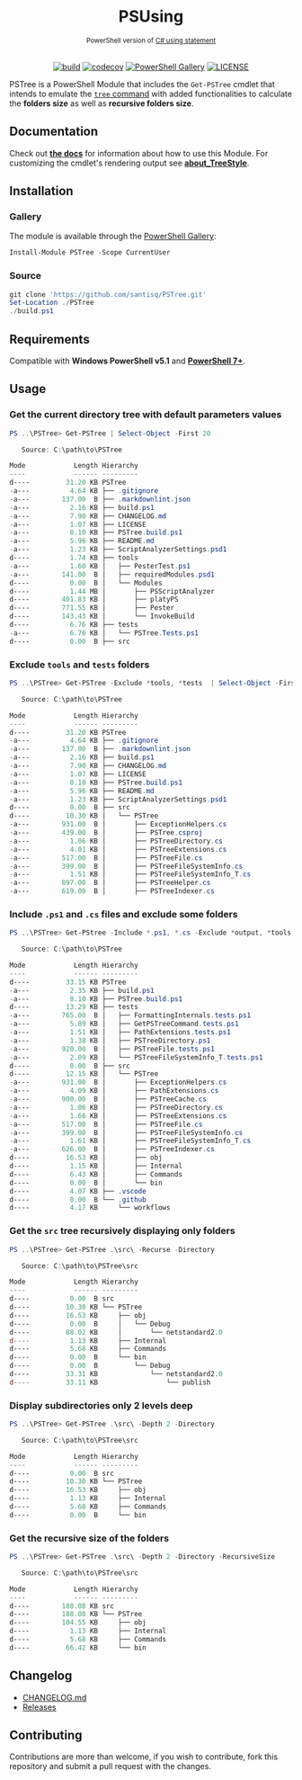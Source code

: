 <h1 align="center">PSUsing</h1>

<div align="center">
<sub>PowerShell version of <a href="https://learn.microsoft.com/en-us/dotnet/csharp/language-reference/statements/using">C# using statement</a></sub>
<br/><br/>

[![build](https://github.com/santisq/PSUsing/actions/workflows/ci.yml/badge.svg)](https://github.com/santisq/PSUsing/actions/workflows/ci.yml)
[![codecov](https://codecov.io/gh/santisq/PSUsing/branch/main/graph/badge.svg?token=b51IOhpLfQ)](https://codecov.io/gh/santisq/PSUsing)
[![PowerShell Gallery](https://img.shields.io/powershellgallery/dt/PSUsing?color=%23008FC7)](https://www.powershellgallery.com/packages/PSUsing)
[![LICENSE](https://img.shields.io/github/license/santisq/PSUsing)](https://github.com/santisq/PSUsing/blob/main/LICENSE)

</div>

PSTree is a PowerShell Module that includes the `Get-PSTree` cmdlet that intends to emulate the [`tree` command](https://docs.microsoft.com/en-us/windows-server/administration/windows-commands/tree) with added functionalities to calculate the __folders size__ as well as __recursive folders size__.

## Documentation

Check out [__the docs__](./docs/en-US/Get-PSTree.md) for information about how to use this Module. For customizing the cmdlet's rendering output see [__about_TreeStyle__](./docs/en-US/about_TreeStyle.md).

## Installation

### Gallery

The module is available through the [PowerShell Gallery](https://www.powershellgallery.com/packages/PSTree):

```powershell
Install-Module PSTree -Scope CurrentUser
```

### Source

```powershell
git clone 'https://github.com/santisq/PSTree.git'
Set-Location ./PSTree
./build.ps1
```

## Requirements

Compatible with __Windows PowerShell v5.1__ and [__PowerShell 7+__](https://github.com/PowerShell/PowerShell).

## Usage

### Get the current directory tree with default parameters values

```powershell
PS ..\PSTree> Get-PSTree | Select-Object -First 20

   Source: C:\path\to\PSTree

Mode            Length Hierarchy
----            ------ ---------
d----         31.20 KB PSTree
-a---          4.64 KB ├── .gitignore
-a---        137.00  B ├── .markdownlint.json
-a---          2.16 KB ├── build.ps1
-a---          7.90 KB ├── CHANGELOG.md
-a---          1.07 KB ├── LICENSE
-a---          8.10 KB ├── PSTree.build.ps1
-a---          5.96 KB ├── README.md
-a---          1.23 KB ├── ScriptAnalyzerSettings.psd1
d----          1.74 KB ├── tools
-a---          1.60 KB │   ├── PesterTest.ps1
-a---        141.00  B │   ├── requiredModules.psd1
d----          0.00  B │   └── Modules
d----          1.44 MB │       ├── PSScriptAnalyzer
d----        401.83 KB │       ├── platyPS
d----        771.55 KB │       ├── Pester
d----        143.43 KB │       └── InvokeBuild
d----          6.76 KB ├── tests
-a---          6.76 KB │   └── PSTree.Tests.ps1
d----          0.00  B ├── src
```

### Exclude `tools` and `tests` folders

```powershell
PS ..\PSTree> Get-PSTree -Exclude *tools, *tests  | Select-Object -First 20

   Source: C:\path\to\PSTree

Mode            Length Hierarchy
----            ------ ---------
d----         31.20 KB PSTree
-a---          4.64 KB ├── .gitignore
-a---        137.00  B ├── .markdownlint.json
-a---          2.16 KB ├── build.ps1
-a---          7.90 KB ├── CHANGELOG.md
-a---          1.07 KB ├── LICENSE
-a---          8.10 KB ├── PSTree.build.ps1
-a---          5.96 KB ├── README.md
-a---          1.23 KB ├── ScriptAnalyzerSettings.psd1
d----          0.00  B ├── src
d----         10.30 KB │   └── PSTree
-a---        931.00  B │       ├── ExceptionHelpers.cs
-a---        439.00  B │       ├── PSTree.csproj
-a---          1.06 KB │       ├── PSTreeDirectory.cs
-a---          4.01 KB │       ├── PSTreeExtensions.cs
-a---        517.00  B │       ├── PSTreeFile.cs
-a---        399.00  B │       ├── PSTreeFileSystemInfo.cs
-a---          1.51 KB │       ├── PSTreeFileSystemInfo_T.cs
-a---        897.00  B │       ├── PSTreeHelper.cs
-a---        619.00  B │       ├── PSTreeIndexer.cs
```

### Include `.ps1` and `.cs` files and exclude some folders

```powershell
PS ..\PSTree> Get-PStree -Include *.ps1, *.cs -Exclude *output, *tools, *docs, *module

   Source: C:\path\to\PSTree

Mode            Length Hierarchy
----            ------ ---------
d----         33.15 KB PSTree
-a---          2.35 KB ├── build.ps1
-a---          8.10 KB ├── PSTree.build.ps1
d----         13.29 KB ├── tests
-a---        765.00  B │   ├── FormattingInternals.tests.ps1
-a---          5.89 KB │   ├── GetPSTreeCommand.tests.ps1
-a---          1.51 KB │   ├── PathExtensions.tests.ps1
-a---          1.38 KB │   ├── PSTreeDirectory.ps1
-a---        920.00  B │   ├── PSTreeFile.tests.ps1
-a---          2.09 KB │   └── PSTreeFileSystemInfo_T.tests.ps1
d----          0.00  B ├── src
d----         12.15 KB │   └── PSTree
-a---        931.00  B │       ├── ExceptionHelpers.cs
-a---          4.09 KB │       ├── PathExtensions.cs
-a---        900.00  B │       ├── PSTreeCache.cs
-a---          1.06 KB │       ├── PSTreeDirectory.cs
-a---          1.66 KB │       ├── PSTreeExtensions.cs
-a---        517.00  B │       ├── PSTreeFile.cs
-a---        399.00  B │       ├── PSTreeFileSystemInfo.cs
-a---          1.61 KB │       ├── PSTreeFileSystemInfo_T.cs
-a---        626.00  B │       ├── PSTreeIndexer.cs
d----         16.53 KB │       ├── obj
d----          1.15 KB │       ├── Internal
d----          6.43 KB │       ├── Commands
d----          0.00  B │       └── bin
d----          4.07 KB ├── .vscode
d----          0.00  B └── .github
d----          4.17 KB     └── workflows
```

### Get the `src` tree recursively displaying only folders

```powershell
PS ..\PSTree> Get-PSTree .\src\ -Recurse -Directory

   Source: C:\path\to\PSTree\src

Mode            Length Hierarchy
----            ------ ---------
d----          0.00  B src
d----         10.30 KB └── PSTree
d----         16.53 KB     ├── obj
d----          0.00  B     │   └── Debug
d----         88.02 KB     │       └── netstandard2.0
d----          1.13 KB     ├── Internal
d----          5.68 KB     ├── Commands
d----          0.00  B     └── bin
d----          0.00  B         └── Debug
d----         33.31 KB             └── netstandard2.0
d----         33.11 KB                 └── publish
```

### Display subdirectories only 2 levels deep

```powershell
PS ..\PSTree> Get-PSTree .\src\ -Depth 2 -Directory

   Source: C:\path\to\PSTree\src

Mode            Length Hierarchy
----            ------ ---------
d----          0.00  B src
d----         10.30 KB └── PSTree
d----         16.53 KB     ├── obj
d----          1.13 KB     ├── Internal
d----          5.68 KB     ├── Commands
d----          0.00  B     └── bin
```

### Get the recursive size of the folders

```powershell
PS ..\PSTree> Get-PSTree .\src\ -Depth 2 -Directory -RecursiveSize

   Source: C:\path\to\PSTree\src

Mode            Length Hierarchy
----            ------ ---------
d----        188.08 KB src
d----        188.08 KB └── PSTree
d----        104.55 KB     ├── obj
d----          1.13 KB     ├── Internal
d----          5.68 KB     ├── Commands
d----         66.42 KB     └── bin
```

## Changelog

- [CHANGELOG.md](CHANGELOG.md)
- [Releases](https://github.com/santisq/PSTree/releases)

## Contributing

Contributions are more than welcome, if you wish to contribute, fork this repository and submit a pull request with the changes.

